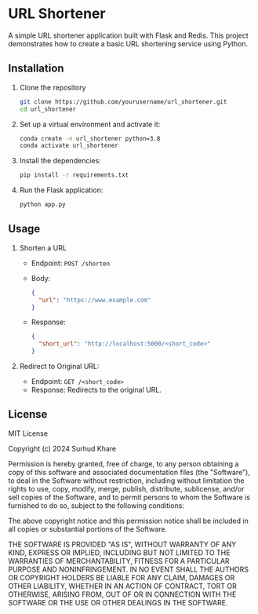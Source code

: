 # URL Shortener

A simple URL shortener application built with Flask and Redis. This project demonstrates how to create a basic URL shortening service using Python.

## Installation  

1. Clone the repository

    ```bash
    git clone https://github.com/yourusername/url_shortener.git
    cd url_shortener
    ```

2. Set up a virtual environment and activate it:

    ```bash
    conda create -n url_shortener python=3.8
    conda activate url_shortener
    ```

3. Install the dependencies:

    ```bash
    pip install -r requirements.txt
    ```

4. Run the Flask application:

    ```bash
    python app.py
    ```

## Usage

1. Shorten a URL
   - Endpoint: `POST /shorten`  
   - Body:  

     ```json
     {
       "url": "https://www.example.com"
     }
     ```

   - Response:

        ```json
        {
          "short_url": "http://localhost:5000/<short_code>"
        }
        ```

2. Redirect to Original URL:  
   - Endpoint: `GET /<short_code>`  
   - Response: Redirects to the original URL.

## License

MIT License

Copyright (c) 2024 Surhud Khare

Permission is hereby granted, free of charge, to any person obtaining a copy
of this software and associated documentation files (the "Software"), to deal
in the Software without restriction, including without limitation the rights
to use, copy, modify, merge, publish, distribute, sublicense, and/or sell
copies of the Software, and to permit persons to whom the Software is
furnished to do so, subject to the following conditions:

The above copyright notice and this permission notice shall be included in all
copies or substantial portions of the Software.

THE SOFTWARE IS PROVIDED "AS IS", WITHOUT WARRANTY OF ANY KIND, EXPRESS OR
IMPLIED, INCLUDING BUT NOT LIMITED TO THE WARRANTIES OF MERCHANTABILITY,
FITNESS FOR A PARTICULAR PURPOSE AND NONINFRINGEMENT. IN NO EVENT SHALL THE
AUTHORS OR COPYRIGHT HOLDERS BE LIABLE FOR ANY CLAIM, DAMAGES OR OTHER
LIABILITY, WHETHER IN AN ACTION OF CONTRACT, TORT OR OTHERWISE, ARISING FROM,
OUT OF OR IN CONNECTION WITH THE SOFTWARE OR THE USE OR OTHER DEALINGS IN THE
SOFTWARE.
